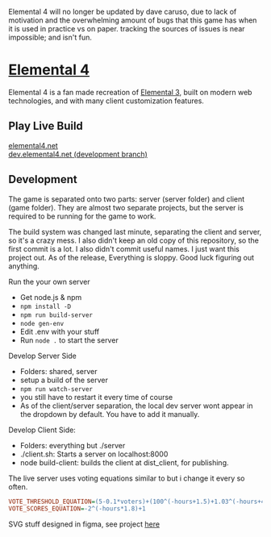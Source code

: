 Elemental 4 will no longer be updated by dave caruso, due to lack of motivation and the overwhelming amount of bugs that this game has when it is used in practice vs on paper. tracking the sources of issues is near impossible; and isn't fun.

# [Elemental 4](https://elemental4.net)
Elemental 4 is a fan made recreation of [Elemental 3](http://htwins.net/elem3/), built on modern web
technologies, and with many client customization features.

## Play Live Build
[elemental4.net](https://elemental4.net) <br>
[dev.elemental4.net (development branch)](https://dev.elemental4.net)

## Development
The game is separated onto two parts: server (server folder) and client (game folder). They are
almost two separate projects, but the server is required to be running for the game to work.

The build system was changed last minute, separating the client and server, so it's a crazy mess. I
also didn't keep an old copy of this repository, so the first commit is a lot. I also didn't commit
useful names. I just want this project out. As of the release, Everything is sloppy. Good luck
figuring out anything.

Run the your own server
- Get node.js & npm
- `npm install -D`
- `npm run build-server`
- `node gen-env`
- Edit .env with your stuff
- Run `node .` to start the server

Develop Server Side
- Folders: shared, server
- setup a build of the server
- `npm run watch-server`
- you still have to restart it every time of course
- As of the client/server separation, the local dev server wont appear in the dropdown by default. You have to add it manually.

Develop Client Side:
- Folders: everything but ./server
- ./client.sh: Starts a server on localhost:8000
- node build-client: builds the client at dist_client, for publishing.

The live server uses voting equations similar to but i change it every so often.
```ini
VOTE_THRESHOLD_EQUATION=(5-0.1*voters)+(100^(-hours+1.5)+1.03^(-hours+48))
VOTE_SCORES_EQUATION=-2^(-hours*1.8)+1
```

SVG stuff designed in figma, see project [here](https://www.figma.com/file/wrCKu78yrbRzMdHAS3EpNv/Elemental-4?node-id=0%3A1)

